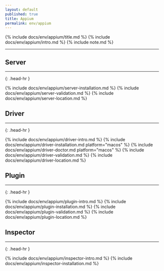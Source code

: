 ```yaml
---
layout: default
published: true
title: Appium
permalink: env/appium
---
```


{% include docs/env/appium/title.md %}
{% include docs/env/appium/intro.md %}
{% include note.md %}

---

## Server
<hr>{: .head-hr }

{% include docs/env/appium/server-installation.md %}
{% include docs/env/appium/server-validation.md %}
{% include docs/env/appium/server-location.md %}

## Driver
<hr>{: .head-hr }

{% include docs/env/appium/driver-intro.md %}
{% include docs/env/appium/driver-installation.md platform="macos" %}
{% include docs/env/appium/driver-doctor.md platform="macos" %}
{% include docs/env/appium/driver-validation.md %}
{% include docs/env/appium/driver-location.md %}

## Plugin
<hr>{: .head-hr }

{% include docs/env/appium/plugin-intro.md %}
{% include docs/env/appium/plugin-installation.md %}
{% include docs/env/appium/plugin-validation.md %}
{% include docs/env/appium/plugin-location.md %}

## Inspector
<hr>{: .head-hr }

{% include docs/env/appium/inspector-intro.md %}
{% include docs/env/appium/inspector-installation.md %}
